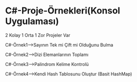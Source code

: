 # C#-Proje-Örnekleri(Konsol Uygulaması)

2 Kolay 1 Orta 1 Zor Projeler Var

C#-Örnek1-->Sayının Tek mi Çift mi Olduğunu Bulma

C#-Örnek2-->Dizi Elemanlarının Toplamı

C#-Örnek3-->Palindrom Kelime Kontrolü

C#-Örnek4-->Kendi Hash Tablosunu Oluştur (Basit HashMap)


